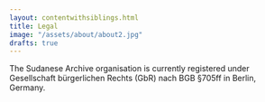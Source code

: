```yaml
---
layout: contentwithsiblings.html
title: Legal
image: "/assets/about/about2.jpg"
drafts: true
---
```


 The Sudanese Archive organisation is currently registered under Gesellschaft bürgerlichen Rechts (GbR) nach BGB §705ff in Berlin, Germany.
